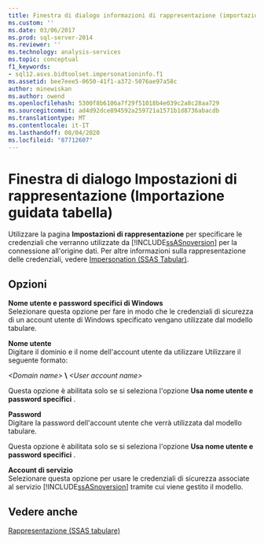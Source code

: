 ```yaml
---
title: Finestra di dialogo informazioni di rappresentazione (importazione guidata tabella) | Microsoft Docs
ms.custom: ''
ms.date: 03/06/2017
ms.prod: sql-server-2014
ms.reviewer: ''
ms.technology: analysis-services
ms.topic: conceptual
f1_keywords:
- sql12.asvs.bidtoolset.impersonationinfo.f1
ms.assetid: bee7eee5-0650-41f1-a372-5076ae97a58c
author: minewiskan
ms.author: owend
ms.openlocfilehash: 5300f8b6106a7f29f51018b4e039c2a8c28aa729
ms.sourcegitcommit: ad4d92dce894592a259721a1571b1d8736abacdb
ms.translationtype: MT
ms.contentlocale: it-IT
ms.lasthandoff: 08/04/2020
ms.locfileid: "87712607"
---
```

# <a name="impersonation-information-dialog-box-table-import-wizard"></a>Finestra di dialogo Impostazioni di rappresentazione (Importazione guidata tabella)
  Utilizzare la pagina **Impostazioni di rappresentazione** per specificare le credenziali che verranno utilizzate da [!INCLUDE[ssASnoversion](../includes/ssasnoversion-md.md)] per la connessione all'origine dati. Per altre informazioni sulla rappresentazione delle credenziali, vedere [Impersonation &#40;SSAS Tabular&#41;](tabular-models/impersonation-ssas-tabular.md).  
  
## <a name="options"></a>Opzioni  
 **Nome utente e password specifici di Windows**  
 Selezionare questa opzione per fare in modo che le credenziali di sicurezza di un account utente di Windows specificato vengano utilizzate dal modello tabulare.  
  
 **Nome utente**  
 Digitare il dominio e il nome dell'account utente da utilizzare Utilizzare il seguente formato:  
  
 *\<Domain name>* **\\** *\<User account name>*  
  
 Questa opzione è abilitata solo se si seleziona l'opzione **Usa nome utente e password specifici** .  
  
 **Password**  
 Digitare la password dell'account utente che verrà utilizzata dal modello tabulare.  
  
 Questa opzione è abilitata solo se si seleziona l'opzione **Usa nome utente e password specifici** .  
  
 **Account di servizio**  
 Selezionare questa opzione per usare le credenziali di sicurezza associate al servizio [!INCLUDE[ssASnoversion](../includes/ssasnoversion-md.md)] tramite cui viene gestito il modello.  
  
## <a name="see-also"></a>Vedere anche  
 [Rappresentazione &#40;SSAS tabulare&#41;](tabular-models/impersonation-ssas-tabular.md)  
  
  
